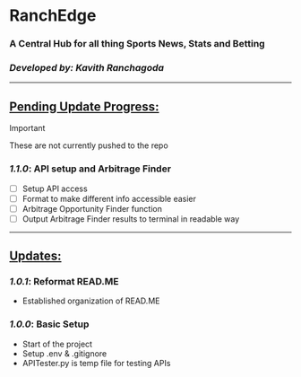 # RanchEdge

### A Central Hub for all thing Sports News, Stats and Betting

### **_Developed by: Kavith Ranchagoda_**

---

<u><h2 style="border-bottom: none;">Pending Update Progress:</h2></u>
> [!IMPORTANT]
> These are not currently pushed to the repo
### **_1.1.0_**: API setup and Arbitrage Finder
- [ ] Setup API access
- [ ] Format to make different info accessible easier
- [ ] Arbitrage Opportunity Finder function
- [ ] Output Arbitrage Finder results to terminal in readable way

---

<u><h2 style="border-bottom: none;">Updates:</h2></u>
### **_1.0.1_**: Reformat READ.ME
- Established organization of READ.ME

### **_1.0.0_**: Basic Setup
- Start of the project
- Setup .env & .gitignore
- APITester.py is temp file for testing APIs
